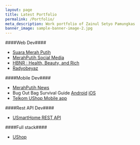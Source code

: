 ```yaml
---
layout: page
title: Latest Portfolio
permalink: /Portfolio/
meta_description: Work portfolio of Zainul Setyo Pamungkas
banner_image: sample-banner-image-2.jpg
---
```


####Web Dev####

- [Suara Merah Putih](http://suara.merahputih.com)
- [MerahPutih Social Media](http://merahputih.com)
- [HBNR : Health, Beauty, and Rich](http://hbnr2u.com)
- [Radyobeyaz](http://www.radyobeyaz.com.tr)

####Mobile Dev####

- [MerahPutih News](https://play.google.com/store/apps/details?id=com.merahputih.mpnews)
- Bug Out Bag Survival Guide [Android](https://play.google.com/store/apps/details?id=com.justmyfreak.boblist) [iOS](https://itunes.apple.com/us/app/bug-out-bag-checklist/id647664046?mt=8)
- [Telkom UShop Mobile app](https://play.google.com/store/apps/details?id=com.directshopping.idshopping)


####Rest API Dev####

- [USmartHome REST API](http://usmarthome.co.id/)

####Full stack####

- [UShop](http://ushop.co.id)